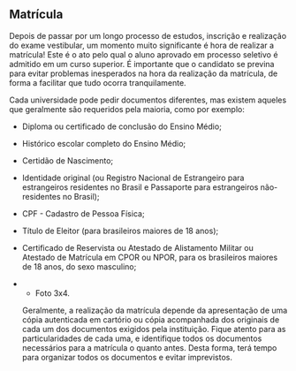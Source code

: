 Matrícula
---------

  Depois de passar por um longo processo de estudos, inscrição e realização do exame vestibular, um momento muito significante é hora de realizar a matrícula! Este é o ato pelo qual o aluno aprovado em processo seletivo é admitido em um curso superior.  É importante que o candidato se previna para evitar problemas inesperados na hora da realização da matrícula, de forma a facilitar que tudo ocorra tranquilamente. 
  
  Cada universidade pode pedir documentos diferentes, mas existem aqueles que geralmente são requeridos pela maioria, como por exemplo:

- Diploma ou certificado de conclusão do Ensino Médio;
- Histórico escolar completo do Ensino Médio;
- Certidão de Nascimento;
- Identidade original (ou Registro Nacional de Estrangeiro para estrangeiros residentes no Brasil e Passaporte para estrangeiros não-residentes no Brasil);
- CPF - Cadastro de Pessoa Física;
- Título de Eleitor (para brasileiros maiores de 18 anos);
- Certificado de Reservista ou Atestado de Alistamento Militar ou Atestado de Matrícula em CPOR ou NPOR, para os brasileiros maiores de 18 anos, do sexo masculino;
- - Foto 3x4.

  Geralmente, a realização da matrícula depende da apresentação de uma cópia autenticada em cartório ou cópia acompanhada dos originais de cada um dos documentos exigidos pela instituição. Fique atento para as particularidades de cada uma, e identifique todos os documentos necessários para a matrícula o quanto antes. Desta forma, terá tempo para organizar todos os documentos e evitar imprevistos.
